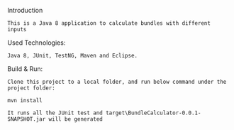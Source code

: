 Introduction

	This is a Java 8 application to calculate bundles with different inputs

Used Technologies:

	Java 8, JUnit, TestNG, Maven and Eclipse.

Build & Run:

	Clone this project to a local folder, and run below command under the project folder:
	
	mvn install
	
	It runs all the JUnit test and target\BundleCalculator-0.0.1-SNAPSHOT.jar will be generated

    


